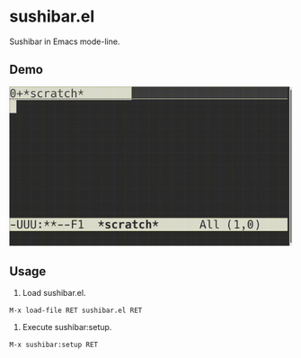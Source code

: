 # sushibar.el

Sushibar in Emacs mode-line.

## Demo
![demo](demo.gif)

## Usage

1. Load sushibar.el.
```
M-x load-file RET sushibar.el RET
```
1. Execute sushibar:setup.
```
M-x sushibar:setup RET
```
